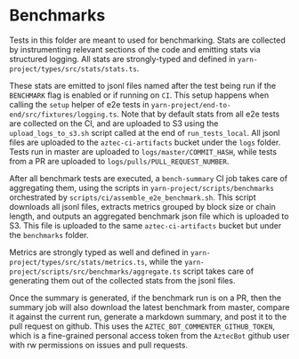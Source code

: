 # Benchmarks

Tests in this folder are meant to used for benchmarking. Stats are collected by instrumenting relevant sections of the code and emitting stats via structured logging. All stats are strongly-typed and defined in `yarn-project/types/src/stats/stats.ts`. 

These stats are emitted to jsonl files named after the test being run if the `BENCHMARK` flag is enabled or if running on `CI`. This setup happens when calling the `setup` helper of e2e tests in `yarn-project/end-to-end/src/fixtures/logging.ts`. Note that by default stats from all e2e tests are collected on the CI, and are uploaded to S3 using the `upload_logs_to_s3.sh` script called at the end of `run_tests_local`. All jsonl files are uploaded to the `aztec-ci-artifacts` bucket under the `logs` folder. Tests run in master are uploaded to `logs/master/COMMIT_HASH`, while tests from a PR are uploaded to `logs/pulls/PULL_REQUEST_NUMBER`.

After all benchmark tests are executed, a `bench-summary` CI job takes care of aggregating them, using the scripts in `yarn-project/scripts/benchmarks` orchestrated by `scripts/ci/assemble_e2e_benchmark.sh`. This script downloads all jsonl files, extracts metrics grouped by block size or chain length, and outputs an aggregated benchmark json file which is uploaded to S3. This file is uploaded to the same `aztec-ci-artifacts` bucket but under the `benchmarks` folder.

Metrics are strongly typed as well and defined in `yarn-project/types/src/stats/metrics.ts`, while the `yarn-project/scripts/src/benchmarks/aggregate.ts` script takes care of generating them out of the collected stats from the jsonl files.

Once the summary is generated, if the benchmark run is on a PR, then the summary job will also download the latest benchmark from master, compare it against the current run, generate a markdown summary, and post it to the pull request on github. This uses the `AZTEC_BOT_COMMENTER_GITHUB_TOKEN`, which is a fine-grained personal access token from the `AztecBot` github user with rw permissions on issues and pull requests.

